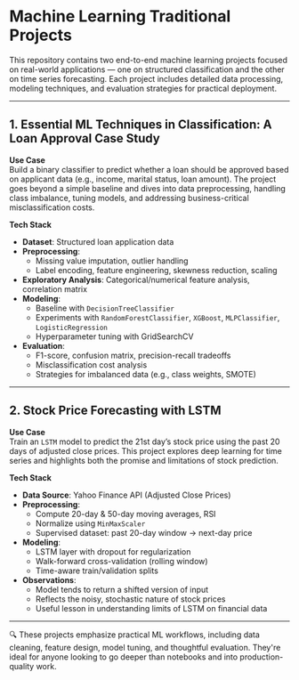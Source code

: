 # Machine Learning Traditional Projects

This repository contains two end-to-end machine learning projects focused on real-world applications — one on structured classification and the other on time series forecasting. Each project includes detailed data processing, modeling techniques, and evaluation strategies for practical deployment.

---

## 1. Essential ML Techniques in Classification: A Loan Approval Case Study

**Use Case**  
Build a binary classifier to predict whether a loan should be approved based on applicant data (e.g., income, marital status, loan amount). The project goes beyond a simple baseline and dives into data preprocessing, handling class imbalance, tuning models, and addressing business-critical misclassification costs.

**Tech Stack**  
- **Dataset**: Structured loan application data  
- **Preprocessing**:  
  - Missing value imputation, outlier handling  
  - Label encoding, feature engineering, skewness reduction, scaling  
- **Exploratory Analysis**: Categorical/numerical feature analysis, correlation matrix  
- **Modeling**:  
  - Baseline with `DecisionTreeClassifier`  
  - Experiments with `RandomForestClassifier`, `XGBoost`, `MLPClassifier`, `LogisticRegression`  
  - Hyperparameter tuning with GridSearchCV  
- **Evaluation**:  
  - F1-score, confusion matrix, precision-recall tradeoffs  
  - Misclassification cost analysis  
  - Strategies for imbalanced data (e.g., class weights, SMOTE)

---

## 2. Stock Price Forecasting with LSTM

**Use Case**  
Train an `LSTM` model to predict the 21st day’s stock price using the past 20 days of adjusted close prices. This project explores deep learning for time series and highlights both the promise and limitations of stock prediction.

**Tech Stack**  
- **Data Source**: Yahoo Finance API (Adjusted Close Prices)  
- **Preprocessing**:  
  - Compute 20-day & 50-day moving averages, RSI  
  - Normalize using `MinMaxScaler`  
  - Supervised dataset: past 20-day window → next-day price  
- **Modeling**:  
  - LSTM layer with dropout for regularization  
  - Walk-forward cross-validation (rolling window)  
  - Time-aware train/validation splits  
- **Observations**:  
  - Model tends to return a shifted version of input  
  - Reflects the noisy, stochastic nature of stock prices  
  - Useful lesson in understanding limits of LSTM on financial data

---

🔍 These projects emphasize practical ML workflows, including data cleaning, feature design, model tuning, and thoughtful evaluation. They're ideal for anyone looking to go deeper than notebooks and into production-quality work.
